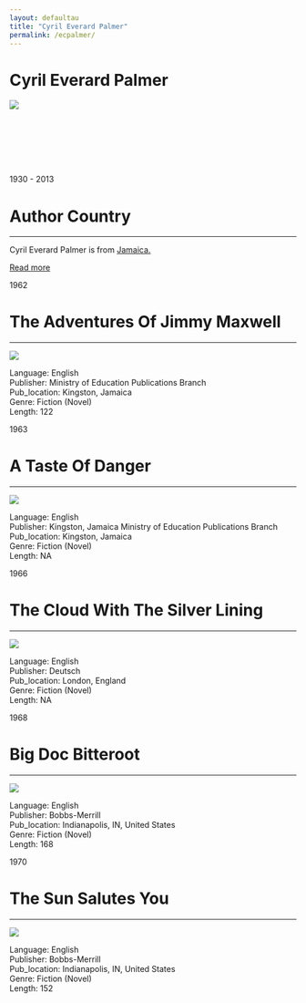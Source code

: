 ```yaml
---
layout: defaultau
title: "Cyril Everard Palmer"
permalink: /ecpalmer/
---
```

<!-- partial:index.partial.html -->
<div class="content">
    <h1>Cyril Everard Palmer</h1>
    <div class="quote">
        <div><img src="https://i0.wp.com/nlj.gov.jm/wp-content/uploads/2017/04/everard_palmer.jpg?w=327&ssl=1" class="logo"></div>
    </div>
    <div class="timeline">
        <div style="padding-bottom:100px;"></div>
        <div class="block">
            <div class="date right"><p class="right"> 1930 - 2013 </p></div>
            <div class="dot"></div>
            <div class="left first">
            <div class="author_country">
                <h1>Author Country</h1><hr>
            <div class="aclocation"><p>Cyril Everard Palmer is from <a href="{{ site.baseurl }}/4">Jamaica.</a></p></div>
                <div class="acreadmore"><a href="https://en.wikipedia.org/wiki/Cyril_Palmer" target="_blank">Read more</a></div>
            </div>
            </div>
        </div>
        <div class="block">
            <div class="date left"><p class="left">1962</p></div>
            <div class="dot"></div>
            <div class="right hide">
                <h1>The Adventures Of Jimmy Maxwell</h1><hr>
                <p><img src="https://cdn.vectorstock.com/i/preview-1x/48/06/image-preview-icon-picture-placeholder-vector-31284806.jpg" ></p>
                <p>
                Language: English <br/>
                Publisher: Ministry of Education Publications Branch		 <br/>
                Pub_location: Kingston, Jamaica <br/>
                Genre: Fiction (Novel) <br/>
                Length: 122 <br/>                   </p>
            </div>
        </div>
        <div class="block">
            <div class="date right"><p class="right">1963</p></div>
            <div class="dot"></div>
            <div class="left hide">
                <h1>A Taste Of Danger</h1><hr>
                <p><img src="https://cdn.vectorstock.com/i/preview-1x/48/06/image-preview-icon-picture-placeholder-vector-31284806.jpg"></p>
                <p>
                Language: English <br/>
                Publisher: Kingston, Jamaica Ministry of Education Publications Branch	 <br/>
                Pub_location: Kingston, Jamaica <br/>
                Genre: Fiction (Novel) <br/>
                Length: NA <br/>                       </p>
            </div>
        </div>
        <div class="block">
            <div class="date left"><p class="left">1966</p></div>
            <div class="dot"></div>
            <div class="right hide">
                <h1>The Cloud With The Silver Lining</h1><hr>
                <p><img src="http://macmillancaribbeanebooks.com/media/catalog/product/cache/6/image/400x/17f82f742ffe127f42dca9de82fb58b1/9/7/9780230438521_19.jpg"></p>
                <p>
                Language: English <br/>
                Publisher: Deutsch <br/>
                Pub_location: London, England <br/>
                Genre: Fiction (Novel) <br/>
                Length: NA <br/>                </p>
            </div>
        </div>
        <div class="block">
            <div class="date right"><p class="right">1968</p></div>
            <div class="dot"></div>
            <div class="left hide">
                <h1>Big Doc Bitteroot</h1><hr>
                <p><img src="https://up.bookfusion.com/book/cover/000/972/039/large_1b5e7a8d7e478e01.jpg"></p>
                <p>
                Language: English <br/>
                Publisher: Bobbs-Merrill	 <br/>
                Pub_location: Indianapolis, IN, United States <br/>
                Genre: Fiction (Novel) <br/>
                Length: 168 <br/>                                </p>
            </div>
        </div>
        <div class="block">
            <div class="date left"><p class="left">1970</p></div>
            <div class="dot"></div>
            <div class="right hide">
                <h1>The Sun Salutes You</h1><hr>
                <p><img src="http://macmillancaribbeanebooks.com/media/catalog/product/cache/6/image/400x/17f82f742ffe127f42dca9de82fb58b1/9/7/9780230451858_15.jpg"></p>
                <p>
                Language: English <br/>
                Publisher: Bobbs-Merrill	<br/>
                Pub_location: Indianapolis, IN, United States <br/>
                Genre: Fiction (Novel) <br/>
                Length: 152 <br/>                     </p>
            </div>
        </div>
</div>
  <!-- partial -->
<script src='https://cdnjs.cloudflare.com/ajax/libs/jquery/3.1.1/jquery.min.js'></script><script  src="{{ site.baseurl }}/assets/js/authorscript.js"></script>